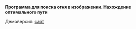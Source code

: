 **Программа для поиска огня в изображении. Нахождение оптимального пути**

Демоверсия: [cайт](https://ff.xox.su)
